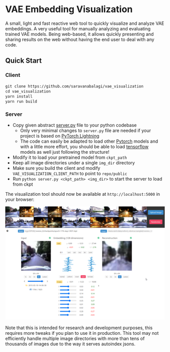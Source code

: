 # VAE Embedding Visualization

A small, light and fast reactive web tool to quickly visualize and analyze VAE embeddings. A very useful tool for manually analyzing and evaluating trained VAE models. Being web-based, it allows quickly presenting and sharing results on the web without having the end user to deal with any code.

## Quick Start

### Client

```
git clone https://github.com/saravanabalagi/vae_visualization
cd vae_visualization
yarn install
yarn run build
```

### Server

- Copy given abstract [server.py](server/server.py) file to your python codebase
    - Only very minimal changes to `server.py` file are needed if your project is based on [PyTorch Lightning](https://github.com/PyTorchLightning/pytorch-lightning)
    - The code can easily be adapted to load other [Pytorch](https://pytorch.org/) models and with a little more effort, you should be able to load [tensorflow](https://www.tensorflow.org/) models as well just following the structure!
- Modify it to load your pretrained model from `ckpt_path`
- Keep all image directories under a single `img_dir` directory
- Make sure you build the client and modify `VAE_VISUALIZATION_CLIENT_PATH` to point to `repo/public`
- Run `python server.py <ckpt_path> <img_dir>` to start the server to load from ckpt

The visualization tool should now be available at `http://localhost:5000` in your browser:

![Screenshot](screenshot.png)

Note that this is intended for research and development purposes, this requires more tweaks if you plan to use it in production. This tool may not efficiently handle multiple image directories with more than tens of thousands of images due to the way it serves autoindex jsons.

